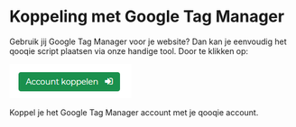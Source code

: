<!-- TITLE: Koppelingen -->


# Koppeling met Google Tag Manager
Gebruik jij Google Tag Manager voor je website? Dan kan je eenvoudig het qooqie script plaatsen via onze handige tool. Door te klikken op:

![Account Koppelen](/uploads/account-koppelen.png "Account Koppelen")

Koppel je het Google Tag Manager account met je qooqie account. 